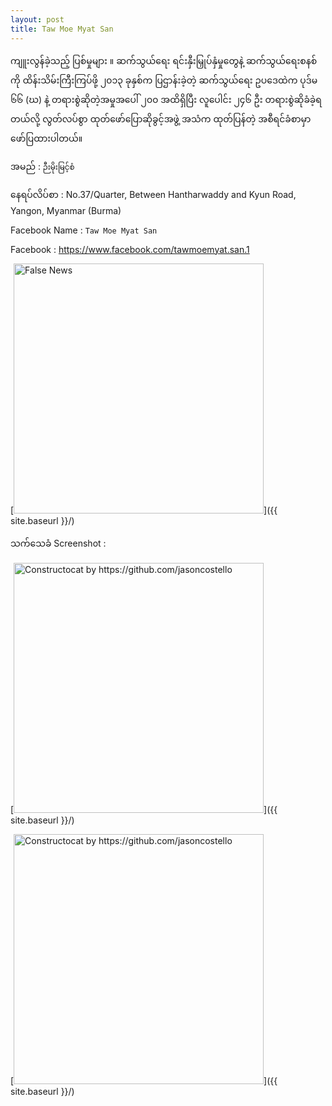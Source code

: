 ```yaml
---
layout: post
title: Taw Moe Myat San
---
```

ကျူးလွန်ခဲ့သည့် ပြစ်မှုများ ။ ဆက်သွယ်ရေး ရင်းနှီးမြှုပ်နှံမှုတွေနဲ့ ဆက်သွယ်ရေးစနစ်ကို ထိန်းသိမ်းကြီးကြပ်ဖို့ ၂၀၁၃ ခုနှစ်က ပြဌာန်းခဲ့တဲ့ ဆက်သွယ်ရေး ဥပဒေထဲက ပုဒ်မ ၆၆ (ဃ) နဲ့ တရားစွဲဆိုတဲ့အမှုအပေါ် ၂၀၀ အထိရှိပြီး လူပေါင်း ၂၄၆ ဦး တရားစွဲဆိုခံခဲ့ရတယ်လို့ လွတ်လပ်စွာ ထုတ်ဖော်ပြောဆိုခွင့်အဖွဲ့ အသံက ထုတ်ပြန်တဲ့ အစီရင်ခံစာမှာ ဖော်ပြထားပါတယ်။

အမည် : ```ဉီးမိုးမြင့်စံ```

နေရပ်လိပ်စာ : No.37/Quarter, Between Hantharwaddy and Kyun Road, Yangon, Myanmar (Burma)

Facebook Name : ```Taw Moe Myat San```

Facebook : https://www.facebook.com/tawmoemyat.san.1

[<img src="https://scontent-mrs2-2.xx.fbcdn.net/v/t1.0-1/p320x320/152518444_1904972702986777_8602672709933396059_o.jpg?_nc_cat=1&ccb=3&_nc_sid=7206a8&_nc_ohc=3KASXdZ8aaQAX_osbUo&_nc_ht=scontent-mrs2-2.xx&tp=6&oh=3cc2f45d726ef43203ba42c82be03a97&oe=605DED29" alt="False News" style="width: 400px;"/>]({{ site.baseurl }}/)


သက်သေခံ Screenshot :

[<img src="{{ site.baseurl }}/images/accessDenied.png" alt="Constructocat by https://github.com/jasoncostello" style="width: 400px;"/>]({{ site.baseurl }}/)


[<img src="{{ site.baseurl }}/images/accessDenied.png" alt="Constructocat by https://github.com/jasoncostello" style="width: 400px;"/>]({{ site.baseurl }}/)

